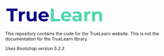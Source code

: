 [![TrueLearn](assets/img/logos/TrueLearn-Logo.png)](https://truelearnai.github.io)

This repository contains the code for the TrueLearn website. This is not
the documentation for the TrueLearn library.

*Uses Bootstrap version 5.2.3*



